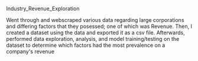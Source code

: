 Industry_Revenue_Exploration 

Went through and webscraped various data regarding large corporations and differing factors that they posessed; one of which was Revenue. 
Then, I created a dataset using the data and exported it as a csv file. 
Afterwards, performed data exploration, analysis, and model training/testing on the dataset to determine which factors had the most prevalence on a company's revenue
